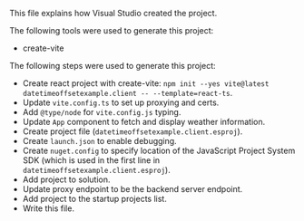 This file explains how Visual Studio created the project.

The following tools were used to generate this project:
- create-vite

The following steps were used to generate this project:
- Create react project with create-vite: `npm init --yes vite@latest datetimeoffsetexample.client -- --template=react-ts`.
- Update `vite.config.ts` to set up proxying and certs.
- Add `@type/node` for `vite.config.js` typing.
- Update `App` component to fetch and display weather information.
- Create project file (`datetimeoffsetexample.client.esproj`).
- Create `launch.json` to enable debugging.
- Create `nuget.config` to specify location of the JavaScript Project System SDK (which is used in the first line in `datetimeoffsetexample.client.esproj`).
- Add project to solution.
- Update proxy endpoint to be the backend server endpoint.
- Add project to the startup projects list.
- Write this file.
